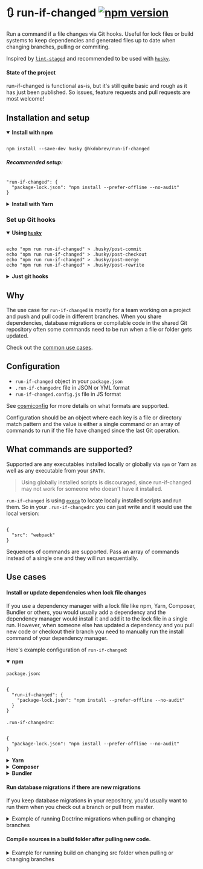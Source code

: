 # 🔃 run-if-changed [![npm version](https://img.shields.io/npm/v/@hkdobrev/run-if-changed.svg)](https://www.npmjs.com/package/@hkdobrev/run-if-changed)

Run a command if a file changes via Git hooks.
Useful for lock files or build systems to keep dependencies and generated files up to date when changing branches, pulling or commiting.

Inspired by [`lint-staged`](https://github.com/okonet/lint-staged) and recommended to be used with [`husky`](https://github.com/typicode/husky).

#### State of the project

run-if-changed is functional as-is, but it's still quite basic and rough as it has just been published. So issues, feature requests and pull requests are most welcome!

## Installation and setup

<details open>
<summary><b>Install with npm</b></summary>

<pre><code class="language-shell">
npm install --save-dev husky @hkdobrev/run-if-changed
</code></pre>

##### Recommended setup:

<pre><code class="language-json">
"run-if-changed": {
  "package-lock.json": "npm install --prefer-offline --no-audit"
}
</code></pre>
</details>

<details>
<summary><b>Install with Yarn</b></summary>

<pre><code class="language-shell">
yarn add --dev husky @hkdobrev/run-if-changed
</code></pre>

##### Recommended setup:

<pre><code class="language-json">
"run-if-changed": {
  "yarn.lock": "yarn install --prefer-offline --pure-lockfile --color=always"
}
</code></pre>
</details>

### Set up Git hooks

<details open>
<summary><b>Using <a href="https://typicode.github.io/husky/"><code>husky</code></a></b></summary>

<pre><code class="language-shell">
echo "npm run run-if-changed" > .husky/post-commit
echo "npm run run-if-changed" > .husky/post-checkout
echo "npm run run-if-changed" > .husky/post-merge
echo "npm run run-if-changed" > .husky/post-rewrite
</code></pre>

<details>
<summary><b>Just git hooks</b></summary>

<pre><code class="language-shell">
echo "npm run run-if-changed" >> .git/hooks/post-commit && chmod +x .git/hooks/post-commit
echo "npm run run-if-changed" >> .git/hooks/post-checkout && chmod +x .git/hooks/post-checkout
echo "npm run run-if-changed" >> .git/hooks/post-merge && chmod +x .git/hooks/post-merge
echo "npm run run-if-changed" >> .git/hooks/post-rewrite && chmod +x .git/hooks/post-rewrite
</code></pre>

</details>

## Why

The use case for `run-if-changed` is mostly for a team working on a project and push and pull code in different branches. When you share dependencies, database migrations or compilable code in the shared Git repository often some commands need to be run when a file or folder gets updated.

Check out the [common use cases](#use-cases).

## Configuration

- `run-if-changed` object in your `package.json`
- `.run-if-changedrc` file in JSON or YML format
- `run-if-changed.config.js` file in JS format

See [cosmiconfig](https://github.com/davidtheclark/cosmiconfig) for more details on what formats are supported.

Configuration should be an object where each key is a file or directory match pattern and the value is either a single command or an array of commands to run if the file have changed since the last Git operation.

## What commands are supported?

Supported are any executables installed locally or globally via `npm` or Yarn as well as any executable from your `$PATH`.

> Using globally installed scripts is discouraged, since run-if-changed may not work for someone who doesn't have it installed.

`run-if-changed` is using [`execa`](https://github.com/sindresorhus/execa) to locate locally installed scripts and run them. So in your `.run-if-changedrc` you can just write and it would use the local version:

<pre><code class="language-json">
{
  "src": "webpack"
}
</code></pre>

Sequences of commands are supported. Pass an array of commands instead of a single one and they will run sequentially.

## Use cases

#### Install or update dependencies when lock file changes

If you use a dependency manager with a lock file like npm, Yarn, Composer, Bundler or others, you would usually add a dependency and the dependency manager would install it and add it to the lock file in a single run. However, when someone else has updated a dependency and you pull new code or checkout their branch you need to manually run the install command of your dependency manager.

Here's example configuration of `run-if-changed`:

<details open>
<summary><b>npm</b></summary>

<code>package.json</code>:

<pre><code class="language-json">
{
  "run-if-changed": {
    "package-lock.json": "npm install --prefer-offline --no-audit"
  }
}
</code></pre>

`.run-if-changedrc`:

<pre><code class="language-json">
{
  "package-lock.json": "npm install --prefer-offline --no-audit"
}
</code></pre>

</details>

<details>
<summary><b>Yarn</b></summary>

<code>package.json</code>:

<pre><code class="language-json">
{
  "run-if-changed": {
    "yarn.lock": "yarn install --prefer-offline --pure-lockfile --color=always"
  }
}
</code></pre>

<code>.run-if-changedrc</code>:

<pre><code class="language-json">
{
  "yarn.lock": "yarn install --prefer-offline --pure-lockfile --color=always"
}
</code></pre>

</details>

<details>
<summary><b>Composer</b></summary>

<code>package.json</code>:

<pre><code class="language-json">
{
  "run-if-changed": {
    "composer.lock": "composer install --ignore-platform-reqs --ansi"
  }
}
</code></pre>

</details>

<details>
<summary><b>Bundler</b></summary>

<code>package.json</code>:

<pre><code class="language-json">
{
  "run-if-changed": {
    "Gemfile.lock": "bundle install"
  }
}
</code></pre>

</details>

#### Run database migrations if there are new migrations

If you keep database migrations in your repository, you'd usually want to run them when you check out a branch or pull from master.

<details>
<summary>Example of running Doctrine migrations when pulling or changing branches</summary>

<code>package.json</code>:

<pre><code class="language-json">
{
  "run-if-changed": {
    "migrations": "./console db:migrate --allow-no-migration --no-interaction"
  }
}
</code></pre>

</details>

#### Compile sources in a build folder after pulling new code.

<details>
<summary>Example for running build on changing src folder when pulling or changing branches</summary>

<code>package.json</code>:

<pre><code class="language-json">
{
  "run-if-changed": {
    "src": "npm run build"
  }
}
</code></pre>

</details>
